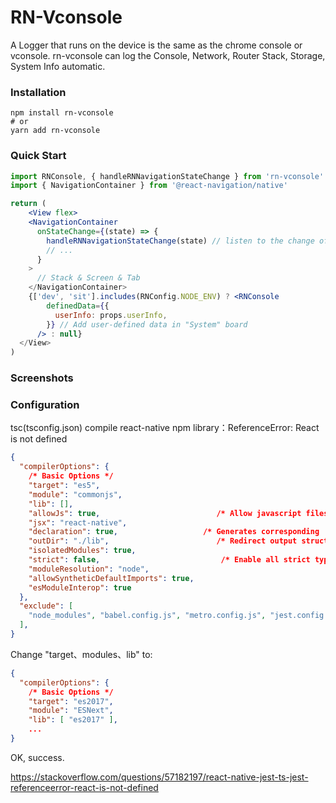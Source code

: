 # RN-Vconsole



A Logger that runs on the device is the same as the chrome console or vconsole. rn-vconsole can log the Console, Network, Router Stack, Storage, System Info automatic.



### Installation

```shell
npm install rn-vconsole
# or
yarn add rn-vconsole
```

### Quick Start

```jsx
import RNConsole, { handleRNNavigationStateChange } from 'rn-vconsole'
import { NavigationContainer } from '@react-navigation/native'

return (
	<View flex>
  	<NavigationContainer
      onStateChange={(state) => {
        handleRNNavigationStateChange(state) // listen to the change of navigation
        // ...
      }
    >
      // Stack & Screen & Tab
    </NavigationContainer>
    {['dev', 'sit'].includes(RNConfig.NODE_ENV) ? <RNConsole
        definedData={{
          userInfo: props.userInfo,
        }} // Add user-defined data in "System" board
      /> : null}
  </View>
)
```

### Screenshots







### Configuration











tsc(tsconfig.json) compile react-native npm library：ReferenceError: React is not defined

```json
{
  "compilerOptions": {
    /* Basic Options */
    "target": "es5", 
    "module": "commonjs",
    "lib": [],
    "allowJs": true,                          /* Allow javascript files to be compiled. */
    "jsx": "react-native",
    "declaration": true,                   /* Generates corresponding '.d.ts' file. */
    "outDir": "./lib",                        /* Redirect output structure to the directory. */
    "isolatedModules": true,
    "strict": false,                           /* Enable all strict type-checking options. */
    "moduleResolution": "node",
    "allowSyntheticDefaultImports": true,
    "esModuleInterop": true
  },
  "exclude": [
    "node_modules", "babel.config.js", "metro.config.js", "jest.config.js"
  ],
}

```

Change "target、modules、lib" to:

```json
{
  "compilerOptions": {
    /* Basic Options */
    "target": "es2017", 
    "module": "ESNext",
    "lib": [ "es2017" ],
	...
}
```

OK, success.

https://stackoverflow.com/questions/57182197/react-native-jest-ts-jest-referenceerror-react-is-not-defined
